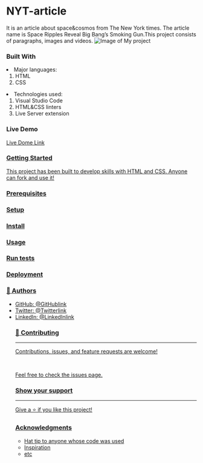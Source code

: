 # NYT-article

It is an article about space&cosmos from The New York times. The article name is Space Ripples Reveal Big Bang’s Smoking Gun.This project consists of paragraphs, images and videos. 
![Image of My project](https://static01.nyt.com/images/2014/03/18/science/space/18cosmos/18cosmos-superJumbo.jpg?quality=90&auto=webp)
<h3>Built With</h3>
    <li>Major languages:
        <ol>
            <li>HTML</li>
            <li>CSS</li>
        </ol>
    </li>
    <li>Technologies used:
        <ol>
            <li>Visual Studio Code</li>
            <li>HTML&CSS linters</li>
            <li>Live Server extension</li>
        </ol>
    </li>
<h3>Live Demo</h3>
    <a href="https://raw.githack.com/AbdumurodovaZulfizar/NYT-article/main-article/index.html">Live Dome Link
<h3>Getting Started</h3>
    <p>This project has been built to develop skills with HTML and CSS. Anyone can fork and use it!
<h3>Prerequisites</h3>
<h3>Setup</h3>
<h3>Install</h3>
<h3>Usage</h3>
<h3>Run tests</h3>
<h3>Deployment</h3>
<h3>👤 Authors</h3>
<ul>
    <li>GitHub: <a href="https://github.com/AbdumurodovaZulfizar" target="_blank">@GitHublink</li>
    <li>Twitter: <a href="@Zulfiza70357085" target="_blank">@Twitterlink</li>
    <li>LinkedIn: <a href="https://www.linkedin.com/in/zulfizar-abdumurodova-a61527206/" target="_blank">@LinkedInlink</li>
<h3>🤝 Contributing</h3><hr>
    <p>Contributions, issues, and feature requests are welcome!</p>
    <br>
    <p>Feel free to check the issues page.</p>
<h3>Show your support</h3><hr>
    <p>Give a ⭐️ if you like this project!</p>
<h3>Acknowledgments</h3>
    <ul>
        <li>Hat tip to anyone whose code was used</li>
        <li>Inspiration</li>
        <li>etc</li>
    </ul>

